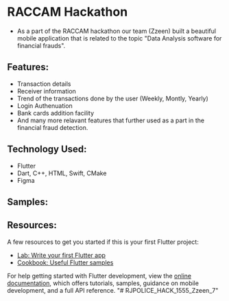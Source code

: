 # RACCAM Hackathon

- As a part of the RACCAM hackathon our team (Zzeen) built a beautiful mobile application that is related to the topic "Data Analysis software for financial frauds".

 ## Features:
 - Transaction details
 - Receiver information
 - Trend of the transactions done by the user (Weekly, Montly, Yearly)
 - Login Authenuation
 - Bank cards addition facility
 - And many more relavant features that further used as a part in the financial fraud detection.  

## Technology Used:
- Flutter
- Dart, C++, HTML, Swift, CMake
- Figma

## Samples:





## Resources:
A few resources to get you started if this is your first Flutter project:

- [Lab: Write your first Flutter app](https://docs.flutter.dev/get-started/codelab)
- [Cookbook: Useful Flutter samples](https://docs.flutter.dev/cookbook)

For help getting started with Flutter development, view the
[online documentation](https://docs.flutter.dev/), which offers tutorials,
samples, guidance on mobile development, and a full API reference.
"# RJPOLICE_HACK_1555_Zzeen_7" 
